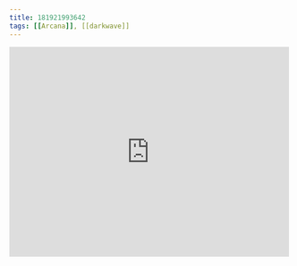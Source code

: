 ```yaml
---
title: 181921993642
tags: [[Arcana]], [[darkwave]]
---
```

<iframe allow="accelerometer; autoplay; clipboard-write; encrypted-media; gyroscope; picture-in-picture" allowfullscreen="" frameborder="0" height="375" id="youtube_iframe" src="https://www.youtube.com/embed/tvXHAyQP04E?feature=oembed&amp;enablejsapi=1&amp;origin=https://safe.txmblr.com&amp;wmode=opaque" width="500"></iframe>